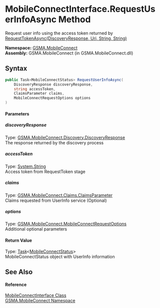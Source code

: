 MobileConnectInterface.RequestUserInfoAsync Method
==================================================
Request user info using the access token returned by [RequestTokenAsync(DiscoveryResponse, Uri, String, String)][1]

**Namespace:** [GSMA.MobileConnect][2]  
**Assembly:** GSMA.MobileConnect (in GSMA.MobileConnect.dll)

Syntax
------

```csharp
public Task<MobileConnectStatus> RequestUserInfoAsync(
	DiscoveryResponse discoveryResponse,
	string accessToken,
	ClaimsParameter claims,
	MobileConnectRequestOptions options
)
```

#### Parameters

##### *discoveryResponse*
Type: [GSMA.MobileConnect.Discovery.DiscoveryResponse][3]  
The response returned by the discovery process

##### *accessToken*
Type: [System.String][4]  
Access token from RequestToken stage

##### *claims*
Type: [GSMA.MobileConnect.Claims.ClaimsParameter][5]  
Claims requested from UserInfo service (Optional)

##### *options*
Type: [GSMA.MobileConnect.MobileConnectRequestOptions][6]  
Additional optional parameters

#### Return Value
Type: [Task][7]&lt;[MobileConnectStatus][8]>  
MobileConnectStatus object with UserInfo information

See Also
--------

#### Reference
[MobileConnectInterface Class][9]  
[GSMA.MobileConnect Namespace][2]  

[1]: RequestTokenAsync.md
[2]: ../README.md
[3]: ../../GSMA.MobileConnect.Discovery/DiscoveryResponse/README.md
[4]: http://msdn.microsoft.com/en-us/library/s1wwdcbf
[5]: ../../GSMA.MobileConnect.Claims/ClaimsParameter/README.md
[6]: ../MobileConnectRequestOptions/README.md
[7]: http://msdn.microsoft.com/en-us/library/dd321424
[8]: ../MobileConnectStatus/README.md
[9]: README.md
[10]: ../../_icons/Help.png